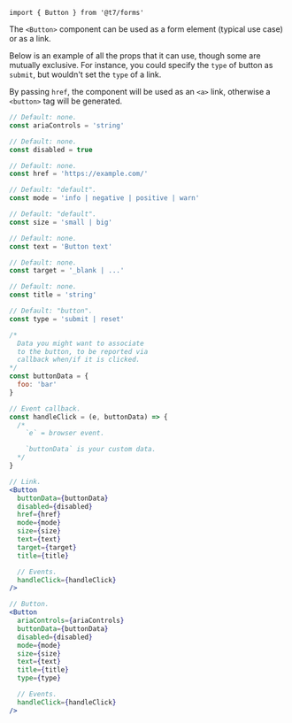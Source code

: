 ```
import { Button } from '@t7/forms'
```

The `<Button>` component can be used as a form element (typical use case) or as a link.

Below is an example of all the props that it can use, though some are mutually exclusive. For instance, you could specify the `type` of button as `submit`, but wouldn't set the `type` of a link.

By passing `href`, the component will be used as an `<a>` link, otherwise a `<button>` tag will be generated.

```js
// Default: none.
const ariaControls = 'string'

// Default: none.
const disabled = true

// Default: none.
const href = 'https://example.com/'

// Default: "default".
const mode = 'info | negative | positive | warn'

// Default: "default".
const size = 'small | big'

// Default: none.
const text = 'Button text'

// Default: none.
const target = '_blank | ...'

// Default: none.
const title = 'string'

// Default: "button".
const type = 'submit | reset'

/*
  Data you might want to associate
  to the button, to be reported via
  callback when/if it is clicked.
*/
const buttonData = {
  foo: 'bar'
}

// Event callback.
const handleClick = (e, buttonData) => {
  /*
    `e` = browser event.

    `buttonData` is your custom data.
  */
}
```

```jsx
// Link.
<Button
  buttonData={buttonData}
  disabled={disabled}
  href={href}
  mode={mode}
  size={size}
  text={text}
  target={target}
  title={title}

  // Events.
  handleClick={handleClick}
/>
```

```jsx
// Button.
<Button
  ariaControls={ariaControls}
  buttonData={buttonData}
  disabled={disabled}
  mode={mode}
  size={size}
  text={text}
  title={title}
  type={type}

  // Events.
  handleClick={handleClick}
/>
```